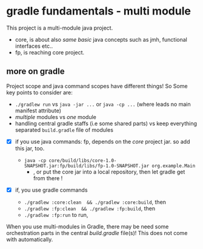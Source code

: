 # gradle fundamentals - multi module

This project is a multi-module java project.
- core, is about also _same basic_ java concepts such as jmh, functional interfaces etc..
- fp, is reaching core project.


## more on gradle
Project scope and java command scopes have different things! So Some key points to consider are:

- `./gradlew run` vs `java -jar ...` or `java -cp ...` (where leads no main manifest attribute)
- _multiple_ modules vs _one_ module
- handling central gradle staffs (i.e some shared parts) vs keep everything separated `build.gradle` file of modules


- [x] if you use java commands: fp, depends on the _core_ project jar. so add this jar, too.
  - `java -cp core/build/libs/core-1.0-SNAPSHOT.jar:fp/build/libs/fp-1.0-SNAPSHOT.jar org.example.Main`
    - , or put the core jar into a local repository, then let gradle get from there !

- [x] if, you use gradle commands
  - `./gradlew :core:clean  && ./gradlew :core:build`, then
  - `./gradlew :fp:clean  && ./gradlew :fp:build`, then
  - `./gradlew :fp:run` to run,

When you use multi-modules in Gradle, there may be need some orchestration parts in the central _build.gradle_ file(s)!
This does not come with automatically.
 